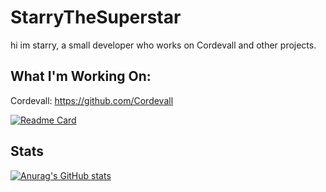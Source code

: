 # StarryTheSuperstar

hi im starry, a small developer who works on Cordevall and other projects.

## What I'm Working On:
Cordevall: https://github.com/Cordevall

[![Readme Card](https://github-readme-stats.vercel.app/api/pin/?username=Cordevall&repo=Cordevall.lua)](https://github.com/Cordevall/Cordevall.lua)

## Stats
[![Anurag's GitHub stats](https://github-readme-stats.vercel.app/api?username=StarryTheSuperstar)](https://github.com/anuraghazra/github-readme-stats)
